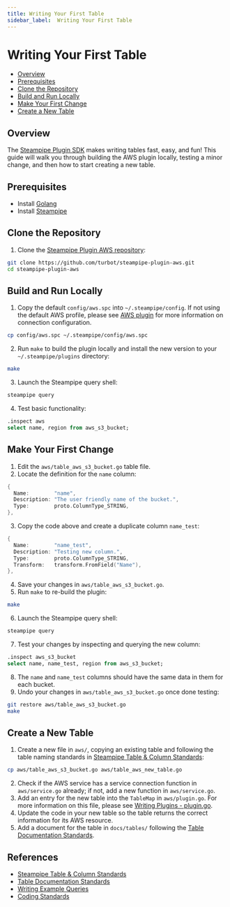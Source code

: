 ```yaml
---
title: Writing Your First Table
sidebar_label:  Writing Your First Table
---
```



# Writing Your First Table

- [Overview](#overview)
- [Prerequisites](#prerequisites)
- [Clone the Repository](#clone-the-repository)
- [Build and Run Locally](#build-and-run-locally)
- [Make Your First Change](#make-your-first-change)
- [Create a New Table](#create-a-new-table)

## Overview

The <a href="https://github.com/turbot/steampipe-plugin-sdk"
target="_blank" rel="noopener noreferrer">Steampipe Plugin SDK</a> makes writing tables fast, easy, and
fun! This guide will walk you through building the AWS plugin locally, testing
a minor change, and then how to start creating a new table.

## Prerequisites

- Install <a href="https://golang.org/doc/install" target="_blank" rel="noopener noreferrer">Golang</a>
- Install <a href="/downloads" target="_blank">Steampipe</a>

## Clone the Repository

1. Clone the <a href="https://github.com/turbot/steampipe-plugin-aws" target="_blank" rel="noopener noreferrer">Steampipe Plugin AWS repository</a>:

  ```bash
  git clone https://github.com/turbot/steampipe-plugin-aws.git
  cd steampipe-plugin-aws
  ```

## Build and Run Locally

1. Copy the default `config/aws.spc` into `~/.steampipe/config`. If not using the default AWS profile, please see <a href="https://hub.steampipe.io/plugins/turbot/aws" target="_blank" rel="noopener">AWS plugin</a> for more information on connection configuration.

  ```bash
  cp config/aws.spc ~/.steampipe/config/aws.spc
  ```
2. Run `make` to build the plugin locally and install the new version to your `~/.steampipe/plugins` directory:

  ```bash
  make
  ```
3. Launch the Steampipe query shell:

  ```bash
  steampipe query
  ```
4. Test basic functionality:

  ```sql
  .inspect aws
  select name, region from aws_s3_bucket;
  ```

## Make Your First Change

1. Edit the `aws/table_aws_s3_bucket.go` table file.
2. Locate the definition for the `name` column:

  ```go
  {
    Name:        "name",
    Description: "The user friendly name of the bucket.",
    Type:        proto.ColumnType_STRING,
  },
  ```
3. Copy the code above and create a duplicate column `name_test`:

  ```go
  {
    Name:        "name_test",
    Description: "Testing new column.",
    Type:        proto.ColumnType_STRING,
    Transform:   transform.FromField("Name"),
  },
  ```
4. Save your changes in `aws/table_aws_s3_bucket.go`.
5. Run `make` to re-build the plugin:

  ```bash
  make
  ```
6. Launch the Steampipe query shell:

  ```bash
  steampipe query
  ```
7. Test your changes by inspecting and querying the new column:

  ```sql
  .inspect aws_s3_bucket
  select name, name_test, region from aws_s3_bucket;
  ```
8. The `name` and `name_test` columns should have the same data in them for each bucket.
9. Undo your changes in `aws/table_aws_s3_bucket.go` once done testing:

  ```bash
  git restore aws/table_aws_s3_bucket.go
  make
  ```

## Create a New Table

1. Create a new file in `aws/`, copying an existing table and following the table naming standards in <a href="/docs/develop/standards#naming" target="_blank" rel="noopener">Steampipe Table & Column Standards</a>:

  ```bash
  cp aws/table_aws_s3_bucket.go aws/table_aws_new_table.go
  ```
2. Check if the AWS service has a service connection function in `aws/service.go` already; if not, add a new function in `aws/service.go`.
3. Add an entry for the new table into the `TableMap` in `aws/plugin.go`. For more information on this file, please see <a href="/docs/develop/writing-plugins#plugingo" target="_blank" rel="noopener">Writing Plugins - plugin.go</a>.
5. Update the code in your new table so the table returns the correct information for its AWS resource.
4. Add a document for the table in `docs/tables/` following the <a href="/docs/develop/table-docs-standards" target="_blank" rel="noopener">Table Documentation Standards</a>.

## References

- <a href="/docs/develop/standards" target="_blank" rel="noopener">Steampipe Table & Column Standards</a>
- <a href="/docs/develop/table-docs-standards" target="_blank" rel="noopener">Table Documentation Standards</a>
- <a href="/docs/develop/writing-example-queries" target="_blank" rel="noopener">Writing Example Queries</a>
- <a href="/docs/develop/coding-standards" target="_blank" rel="noopener">Coding Standards</a>
